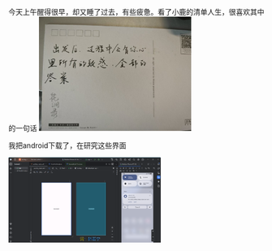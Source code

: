今天上午醒得很早，却又睡了过去，有些疲惫。看了小鹿的清单人生，很喜欢其中的一句话
<a href="./picture/8980fe19b3a6973e7e8640da423a2eb3.jpg">
  <img src="./picture/8980fe19b3a6973e7e8640da423a2eb3.jpg" width="300">
</a>

我把android下载了，在研究这些界面

<a href="./picture/8980fe19b3a6973e7e8640da423a2eb3.jpg">
  <img src="./picture/image.png" width="300">
</a>
